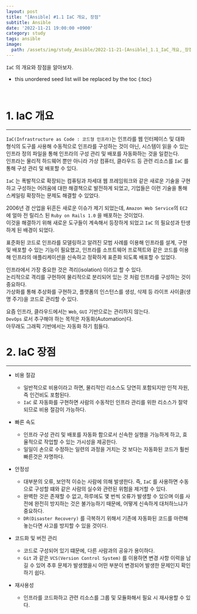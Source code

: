 ```yaml
---
layout: post
title: "[Ansible] #1.1 IaC 개요, 장점"
subtitle: Ansible
date: '2022-11-21 19:00:00 +0900'
category: study
tags: ansible
image:
  path: /assets/img/study_Ansible/2022-11-21-[Ansible]_1.1_IaC_개요,_장점/logo.png
---
```


`IaC` 의 개요와 장점을 알아보자.

<!--more-->

* this unordered seed list will be replaced by the toc
{:toc}

<br>


# 1. IaC 개요
---

`IaC(Infrastructure as Code : 코드형 인프라)`는 인프라를 웹 인터페이스 및 대화 형식의 도구를 사용해 수동적으로 인프라를 구성하는 것이 아닌, 시스템이 읽을 수 있는 인프라 정의 파일을 통해 인프라의 구성 관리 및 배포를 자동화하는 것을 일컫는다.<br>
인프라는 물리적 하드웨어 뿐만 아니라 가상 컴퓨터, 클라우드 등 관련 리소스를 `IaC` 를 통해 구성 관리 및 배포할 수 있다.

`IaC` 는 폭발적으로 확장되는 컴퓨팅과 차세대 웹 프레임워크와 같은 새로운 기술을 구현하고 구성하는 어려움에 대한 해결책으로 발전하게 되었고, 기업들은 이런 기술을 통해 스케일링 확장하는 문제도 해결할 수 있었다.

2006년 경 산업을 뒤흔든 새로운 이슈가 제기 되었는데, `Amazon Web Service`의 `EC2`에 얼마 전 릴리스 된 `Ruby on Rails 1.0` 을 배포하는 것이었다.<br>
이것을 해결하기 위해 새로운 도구들이 계속해서 등장하게 되었고 `IaC` 의 필요성과 탄생하게 된 배경이 되었다.

표준화된 코드로 인프라를 모델링하고 알려진 모범 사례를 이용해 인프라를 설계, 구현 및 배포할 수 있는 기능이 필요했고, 인프라를 소프트웨어 프로젝트와 같은 코드를 이용해 인프라의 애플리케이션을 신속하고 정확하게 표준화 되도록 배포할 수 있었다.

인프라에서 가장 중요한 것은 격리(isolation) 이라고 할 수 있다.<br>
논리적으로 격리를 구현하여 물리적으로 분리되어 있는 것 처럼 인프라를 구성하는 것이 중요하다.<br>
가상화를 통해 추상화를 구현하고, 플랫폼의 인스턴스를 생성, 삭제 등 라이프 사이클(생명 주기)을 코드로 관리할 수 있다.<br>

요즘 인프라, 클라우드에서는 `Web`, `GUI` 기반으로는 관리하지 않는다.<br>
`DevOps` 로서 추구해야 하는 목적은 자동화(Automation)다.<br>
아무래도 그래픽 기반에서는 자동화 하기 힘들다.

# 2. IaC 장점
---

* 비용 절감
    + 일반적으로 비용이라고 하면, 물리적인 리소스도 당연히 포함되지만 인적 자원, 즉 인건비도 포함된다.
    + `IaC` 로 자동화를 구현하면 사람의 수동적인 인프라 관리를 위한 리소스가 절약되므로 비용 절감이 가능하다.

* 빠른 속도
    + 인프라 구성 관리 및 배포를 자동화 함으로서 신속한 실행을 가능하게 하고, 효율적으로 작업할 수 있는 가시성을 제공한다.
    + 일일이 손으로 수정하는 일련의 과정을 거치는 것 보다는 자동화된 코드가 훨씬 빠른것은 자명하다.

* 안정성
    + 대부분의 오류, 보안적 이슈는 사람에 의해 발생한다. 즉, `IaC` 를 사용하면 수동으로 구성할 떄와 같은 사람의 실수와 관련된 위험을 제거할 수 있다.
    + 완벽한 것은 존재할 수 없고, 하루에도 몇 번씩 오류가 발생할 수 있으며 이를 사전에 완전히 방지하는 것은 불가능하기 때문에, 어떻게 신속하게 대처하느냐가 중요하다.
    + `DR(Disaster Recovery)` 를 극복하기 위해서 기존에 자동화된 코드를 마련해 놓는다면 사고를 방지할 수 있을 것이다.

* 코드화 및 버전 관리
    + 코드로 구성되어 있기 떄문에, 다른 사람과의 공유가 용이하다.
    + `Git` 과 같은 `VCS(Version Control System)` 를 이용하면 변경 사항 이력을 남길 수 있어 추후 문제가 발생했을시 어떤 부분이 변경되어 발생한 문제인지 확인하기 쉽다.

* 재사용성
    + 인프라를 코드화하고 관련 리소스를 그룹 및 모듈화해서 필요 시 재사용할 수 있다.

